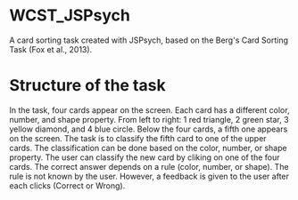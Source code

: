 # WCST_JSPsych

A card sorting task created with JSPsych, based on the Berg's Card Sorting Task <a src="https://journals.plos.org/plosone/article?id=10.1371/journal.pone.0063885">(Fox et al., 2013).</a> 

<h1>Structure of the task</h1>
In the task, four cards appear on the screen. Each card has a different color, number, and shape property. From left to right: 1 red triangle, 2 green star, 3 yellow diamond, and 4 blue circle.
Below the four cards, a fifth one appears on the screen. The task is to classify the fifth card to one of the upper cards. The classification can be done based on the color, number, or shape property. The user can classify the new card by cliking on one of the four cards.
The correct answer depends on a rule (color, number, or shape). The rule is not known by the user. However, a feedback is given to the user after each clicks (Correct or Wrong).
